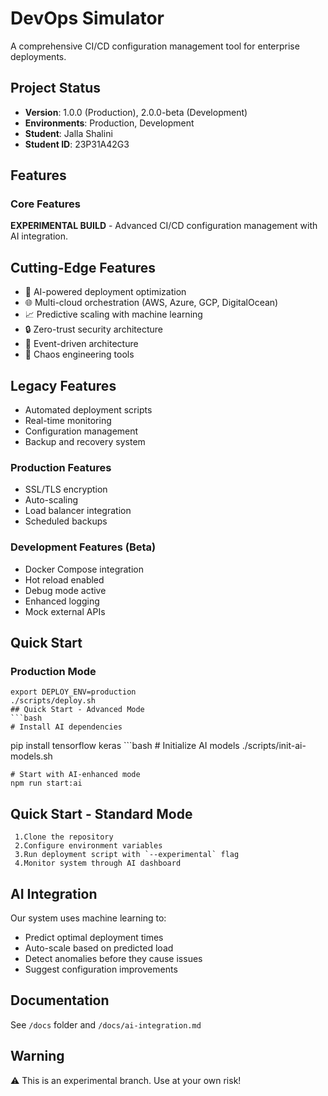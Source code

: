 # DevOps Simulator

A comprehensive CI/CD configuration management tool for enterprise deployments.

## Project Status
- **Version**: 1.0.0 (Production), 2.0.0-beta (Development)
- **Environments**: Production, Development 
- **Student**: Jalla Shalini  
- **Student ID**: 23P31A42G3  

## Features

### Core Features

**EXPERIMENTAL BUILD** - Advanced CI/CD configuration management with AI integration.

## Cutting-Edge Features

- 🤖 AI-powered deployment optimization  
- 🌐 Multi-cloud orchestration (AWS, Azure, GCP, DigitalOcean)  
- 📈 Predictive scaling with machine learning  
- 🔒 Zero-trust security architecture  
- 🌊 Event-driven architecture  
- 🎯 Chaos engineering tools  

## Legacy Features

  - Automated deployment scripts
  - Real-time monitoring
  - Configuration management
  - Backup and recovery system

### Production Features

- SSL/TLS encryption  
- Auto-scaling  
- Load balancer integration  
- Scheduled backups 

### Development Features (Beta)

- Docker Compose integration  
- Hot reload enabled  
- Debug mode active  
- Enhanced logging  
- Mock external APIs

## Quick Start

### Production Mode

    export DEPLOY_ENV=production
    ./scripts/deploy.sh
    ## Quick Start - Advanced Mode
    ```bash
    # Install AI dependencies
  pip install tensorflow keras
    ```bash
    # Initialize AI models
    ./scripts/init-ai-models.sh

    # Start with AI-enhanced mode
    npm run start:ai

## Quick Start - Standard Mode

     1.Clone the repository
     2.Configure environment variables
     3.Run deployment script with `--experimental` flag
     4.Monitor system through AI dashboard

## AI Integration

Our system uses machine learning to:

   - Predict optimal deployment times
   - Auto-scale based on predicted load
   - Detect anomalies before they cause issues
   - Suggest configuration improvements

## Documentation

See `/docs` folder and `/docs/ai-integration.md`

## Warning

⚠️ This is an experimental branch. Use at your own risk!
